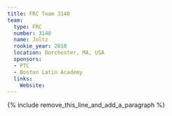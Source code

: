 ```yaml
---
title: FRC Team 3148
team:
  type: FRC
  number: 3148
  name: Joltz
  rookie_year: 2010
  location: Dorchester, MA, USA
  sponsors:
  - PTC
  - Boston Latin Academy
  links:
    Website:
---
```


{% include remove_this_line_and_add_a_paragraph %}